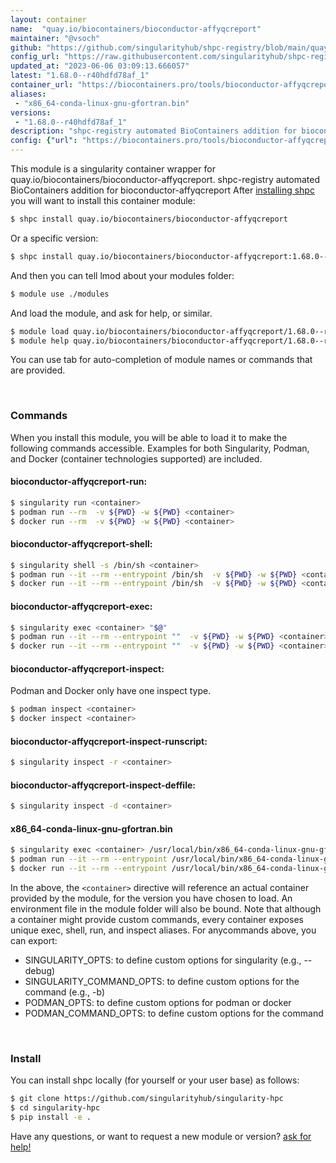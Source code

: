 ```yaml
---
layout: container
name:  "quay.io/biocontainers/bioconductor-affyqcreport"
maintainer: "@vsoch"
github: "https://github.com/singularityhub/shpc-registry/blob/main/quay.io/biocontainers/bioconductor-affyqcreport/container.yaml"
config_url: "https://raw.githubusercontent.com/singularityhub/shpc-registry/main/quay.io/biocontainers/bioconductor-affyqcreport/container.yaml"
updated_at: "2023-06-06 03:09:13.666057"
latest: "1.68.0--r40hdfd78af_1"
container_url: "https://biocontainers.pro/tools/bioconductor-affyqcreport"
aliases:
 - "x86_64-conda-linux-gnu-gfortran.bin"
versions:
 - "1.68.0--r40hdfd78af_1"
description: "shpc-registry automated BioContainers addition for bioconductor-affyqcreport"
config: {"url": "https://biocontainers.pro/tools/bioconductor-affyqcreport", "maintainer": "@vsoch", "description": "shpc-registry automated BioContainers addition for bioconductor-affyqcreport", "latest": {"1.68.0--r40hdfd78af_1": "sha256:c511e815462e1c7eb958889255c501d965f8e110f18e6db6da90a03e4077c2ca"}, "tags": {"1.68.0--r40hdfd78af_1": "sha256:c511e815462e1c7eb958889255c501d965f8e110f18e6db6da90a03e4077c2ca"}, "docker": "quay.io/biocontainers/bioconductor-affyqcreport", "aliases": {"x86_64-conda-linux-gnu-gfortran.bin": "/usr/local/bin/x86_64-conda-linux-gnu-gfortran.bin"}}
---
```


This module is a singularity container wrapper for quay.io/biocontainers/bioconductor-affyqcreport.
shpc-registry automated BioContainers addition for bioconductor-affyqcreport
After [installing shpc](#install) you will want to install this container module:


```bash
$ shpc install quay.io/biocontainers/bioconductor-affyqcreport
```

Or a specific version:

```bash
$ shpc install quay.io/biocontainers/bioconductor-affyqcreport:1.68.0--r40hdfd78af_1
```

And then you can tell lmod about your modules folder:

```bash
$ module use ./modules
```

And load the module, and ask for help, or similar.

```bash
$ module load quay.io/biocontainers/bioconductor-affyqcreport/1.68.0--r40hdfd78af_1
$ module help quay.io/biocontainers/bioconductor-affyqcreport/1.68.0--r40hdfd78af_1
```

You can use tab for auto-completion of module names or commands that are provided.

<br>

### Commands

When you install this module, you will be able to load it to make the following commands accessible.
Examples for both Singularity, Podman, and Docker (container technologies supported) are included.

#### bioconductor-affyqcreport-run:

```bash
$ singularity run <container>
$ podman run --rm  -v ${PWD} -w ${PWD} <container>
$ docker run --rm  -v ${PWD} -w ${PWD} <container>
```

#### bioconductor-affyqcreport-shell:

```bash
$ singularity shell -s /bin/sh <container>
$ podman run --it --rm --entrypoint /bin/sh  -v ${PWD} -w ${PWD} <container>
$ docker run --it --rm --entrypoint /bin/sh  -v ${PWD} -w ${PWD} <container>
```

#### bioconductor-affyqcreport-exec:

```bash
$ singularity exec <container> "$@"
$ podman run --it --rm --entrypoint ""  -v ${PWD} -w ${PWD} <container> "$@"
$ docker run --it --rm --entrypoint ""  -v ${PWD} -w ${PWD} <container> "$@"
```

#### bioconductor-affyqcreport-inspect:

Podman and Docker only have one inspect type.

```bash
$ podman inspect <container>
$ docker inspect <container>
```

#### bioconductor-affyqcreport-inspect-runscript:

```bash
$ singularity inspect -r <container>
```

#### bioconductor-affyqcreport-inspect-deffile:

```bash
$ singularity inspect -d <container>
```


#### x86_64-conda-linux-gnu-gfortran.bin

```bash
$ singularity exec <container> /usr/local/bin/x86_64-conda-linux-gnu-gfortran.bin
$ podman run --it --rm --entrypoint /usr/local/bin/x86_64-conda-linux-gnu-gfortran.bin   -v ${PWD} -w ${PWD} <container> -c " $@"
$ docker run --it --rm --entrypoint /usr/local/bin/x86_64-conda-linux-gnu-gfortran.bin   -v ${PWD} -w ${PWD} <container> -c " $@"
```



In the above, the `<container>` directive will reference an actual container provided
by the module, for the version you have chosen to load. An environment file in the
module folder will also be bound. Note that although a container
might provide custom commands, every container exposes unique exec, shell, run, and
inspect aliases. For anycommands above, you can export:

 - SINGULARITY_OPTS: to define custom options for singularity (e.g., --debug)
 - SINGULARITY_COMMAND_OPTS: to define custom options for the command (e.g., -b)
 - PODMAN_OPTS: to define custom options for podman or docker
 - PODMAN_COMMAND_OPTS: to define custom options for the command

<br>

### Install

You can install shpc locally (for yourself or your user base) as follows:

```bash
$ git clone https://github.com/singularityhub/singularity-hpc
$ cd singularity-hpc
$ pip install -e .
```

Have any questions, or want to request a new module or version? [ask for help!](https://github.com/singularityhub/singularity-hpc/issues)